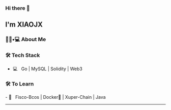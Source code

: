 ### Hi there 👋<h2> I'm XIAOJX</h2>
<h3> 👨🏻•💻 About Me </h3>

<h3>🛠 Tech Stack</h3>

- 💻 &nbsp; Go | MySQL | Solidity | Web3
<!--
- 🛢 &nbsp; MySQL | MongoDB

- 🔧 &nbsp; Git | Markdown | Selenium | Tidyverse

- 🖥 &nbsp; Illustrator| Photoshop | InDesign

-->

<h3>🛠 To Learn</h3>
- 🔧 &nbsp; Fisco-Bcos | Docker🐳 | Xuper-Chain | Java 
<hr>



